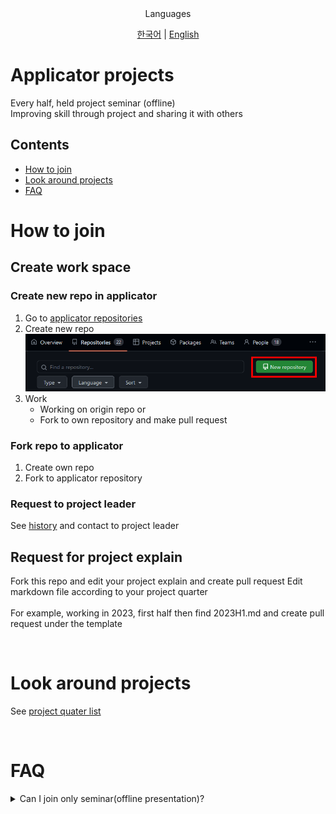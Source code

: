 <div align="center">
Languages
<br>

[한국어](./README_ko.md) | [English](./README.md)
</div>

# Applicator projects
Every half, held project seminar (offline)  
Improving skill through project and sharing it with others  

## Contents
- [How to join](#how-to-join)  
- [Look around projects](#look-around-projects)
- [FAQ](#faq)

# How to join
## Create work space
### Create new repo in applicator
1. Go to [applicator repositories](https://github.com/orgs/stnuc/repositories)  
2. Create new repo
![Create new repo](./imgs/new_repo.png)
3. Work
    - Working on origin repo or
    - Fork to own repository and make pull request  

### Fork repo to applicator
1. Create own repo
2. Fork to applicator repository

### Request to project leader
See [history]("") and contact to project leader  

## Request for project explain
Fork this repo and edit your project explain and create pull request
Edit markdown file according to your project quarter  
<br>
For example, working in 2023, first half then find 2023H1.md and create pull request under the template  

<br>

# Look around projects
See [project quater list](./projects/projects.md)


<br>

# FAQ
<details>
<summary>Can I join only seminar(offline presentation)?</summary>
Yes, you can join seminar without any presentation 
Apply participate form to join seminar  
</details>